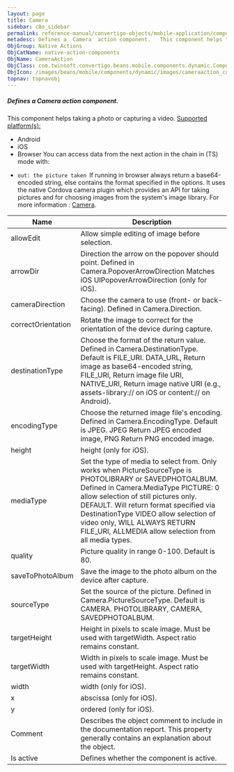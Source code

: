 ```yaml
---
layout: page
title: Camera
sidebar: c8o_sidebar
permalink: reference-manual/convertigo-objects/mobile-application/components/native-action-components/camera/
metadesc: Defines a  Camera  action component.   This component helps taking a photo or capturing a video.  Supported platform(s)    Android  iOS  Browser  You 
ObjGroup: Native Actions
ObjCatName: native-action-components
ObjName: CameraAction
ObjClass: com.twinsoft.convertigo.beans.mobile.components.dynamic.ComponentManager$1
ObjIcon: /images/beans/mobile/components/dynamic/images/cameraaction_color_32x32.png
topnav: topnavobj
---
```

##### Defines a <i>Camera</i> action component. 
 This component helps taking a photo or capturing a video.
<u>Supported platform(s):</u>
 - Android
 - iOS
 - Browser
You can access data from the next action in the chain in (TS) mode with:<code>
 - out: the picture taken
</code>If running in browser always return a base64-encoded string, else contains the format specified in the options.
It uses the native Cordova camera plugin which provides an API for taking pictures and for choosing images from the system's image library.
For more information : <a target='_blank' href='https://github.com/apache/cordova-plugin-camera'>Camera</a>.

Name | Description 
--- | ---
allowEdit | Allow simple editing of image before selection.
arrowDir | Direction the arrow on the popover should point. Defined in Camera.PopoverArrowDirection Matches iOS UIPopoverArrowDirection (only for iOS).
cameraDirection | Choose the camera to use (front- or back-facing). Defined in Camera.Direction.
correctOrientation | Rotate the image to correct for the orientation of the device during capture.
destinationType | Choose the format of the return value. Defined in Camera.DestinationType. Default is FILE_URI. DATA_URL, Return image as base64-encoded string, FILE_URI, Return image file URI, NATIVE_URI, Return image native URI (e.g., assets-library:// on iOS or content:// on Android).
encodingType | Choose the returned image file's encoding. Defined in Camera.EncodingType. Default is JPEG. JPEG Return JPEG encoded image, PNG Return PNG encoded image.
height | height (only for iOS).
mediaType | Set the type of media to select from. Only works when PictureSourceType is PHOTOLIBRARY or SAVEDPHOTOALBUM. Defined in Camera.MediaType PICTURE: 0 allow selection of still pictures only. DEFAULT. Will return format specified via DestinationType VIDEO allow selection of video only, WILL ALWAYS RETURN FILE_URI, ALLMEDIA allow selection from all media types.
quality | Picture quality in range 0-100. Default is 80.
saveToPhotoAlbum | Save the image to the photo album on the device after capture.
sourceType | Set the source of the picture. Defined in Camera.PictureSourceType. Default is CAMERA. PHOTOLIBRARY, CAMERA, SAVEDPHOTOALBUM.
targetHeight | Height in pixels to scale image. Must be used with targetWidth. Aspect ratio remains constant.
targetWidth | Width in pixels to scale image. Must be used with targetHeight. Aspect ratio remains constant.
width | width (only for iOS).
x | abscissa (only for iOS).
y | ordered (only for iOS).
Comment | Describes the object comment to include in the documentation report.  This property generally contains an explanation about the object. 
Is active | Defines whether the component is active. 

